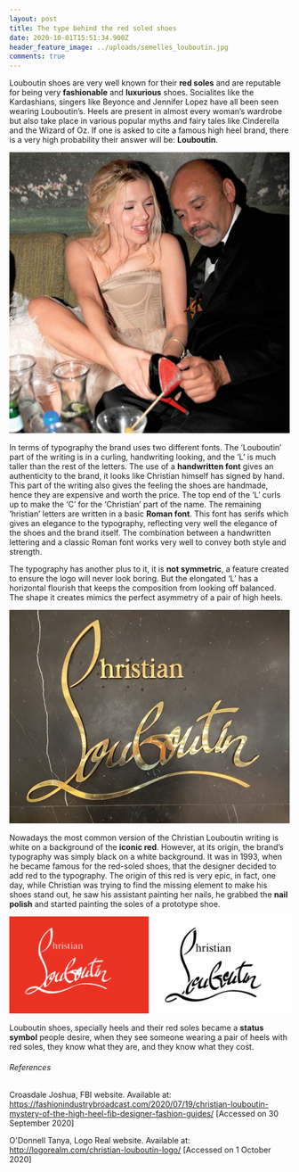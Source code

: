 ```yaml
---
layout: post
title: The type behind the red soled shoes
date: 2020-10-01T15:51:34.900Z
header_feature_image: ../uploads/semelles_louboutin.jpg
comments: true
---
```

Louboutin shoes are very well known for their **red soles** and are reputable for being very **fashionable** and **luxurious** shoes. Socialites like the Kardashians, singers like Beyonce and Jennifer Lopez have all been seen wearing Louboutin’s. Heels are present in almost every woman’s wardrobe but also take place in various popular myths and fairy tales like Cinderella and the Wizard of Oz. If one is asked to cite a famous high heel brand, there is a very high probability their answer will be: **Louboutin**.

![Christian Louboutin with Scarlet Johanson, Hollywood Reporter ](../uploads/hollywood-reporter-1.jpg "Christian Louboutin with Scarlet Johanson, Hollywood Reporter")

In terms of typography the brand uses two different fonts. The ‘Louboutin’ part of the writing is in a curling, handwriting looking, and the ‘L’ is much taller than the rest of the letters. The use of a **handwritten font** gives an authenticity to the brand, it looks like Christian himself has signed by hand. This part of the writing also gives the feeling the shoes are handmade, hence they are expensive and worth the price. The top end of the ‘L’ curls up to make the ‘C’ for the ‘Christian’ part of the name. The remaining ‘hristian’ letters are written in a basic **Roman font**. This font has serifs which gives an elegance to the typography, reflecting very well the elegance of the shoes and the brand itself. The combination between a handwritten lettering and a classic Roman font works very well to convey both style and strength.

The typography has another plus to it, it is **not symmetric**, a feature created to ensure the logo will never look boring. But the elongated ‘L’ has a horizontal flourish that keeps the composition from looking off balanced. The shape it creates mimics the perfect asymmetry of a pair of high heels.

![Louboutin sign in Selfridges, London.](../uploads/louboutin-shop.jpg "Louboutin sign in Selfridges, London.")

Nowadays the most common version of the Christian Louboutin writing is white on a background of the **iconic red**. However, at its origin, the brand’s typography was simply black on a white background. It was in 1993, when he became famous for the red-soled shoes, that the designer decided to add red to the typography. The origin of this red is very epic, in fact, one day, while Christian was trying to find the missing element to make his shoes stand out, he saw his assistant painting her nails, he grabbed the **nail polish** and started painting the soles of a prototype shoe. 

![](../uploads/screenshot-2020-10-03-at-13.51.07.png)

Louboutin shoes, specially heels and their red soles became a **status symbol** people desire, when they see someone wearing a pair of heels with red soles, they know what they are, and they know what they cost.



###### References

Croasdale Joshua, FBI website. Available at: <https://fashionindustrybroadcast.com/2020/07/19/christian-louboutin-mystery-of-the-high-heel-fib-designer-fashion-guides/> \[Accessed on 30 September 2020]

O'Donnell Tanya, Logo Real website. Available at: <http://logorealm.com/christian-louboutin-logo/> \[Accessed on 1 October 2020]